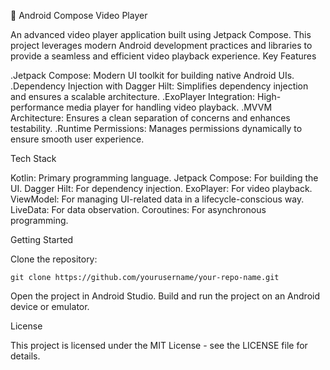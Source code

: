 🎥 Android Compose Video Player

An advanced video player application built using Jetpack Compose. This project leverages modern Android development practices and libraries to provide a seamless and efficient video playback experience.
Key Features

.Jetpack Compose: Modern UI toolkit for building native Android UIs.
.Dependency Injection with Dagger Hilt: Simplifies dependency injection and ensures a scalable architecture.
.ExoPlayer Integration: High-performance media player for handling video playback.
.MVVM Architecture: Ensures a clean separation of concerns and enhances testability.
.Runtime Permissions: Manages permissions dynamically to ensure smooth user experience.

Tech Stack

Kotlin: Primary programming language.
Jetpack Compose: For building the UI.
Dagger Hilt: For dependency injection.
ExoPlayer: For video playback.
ViewModel: For managing UI-related data in a lifecycle-conscious way.
LiveData: For data observation.
Coroutines: For asynchronous programming.

Getting Started

Clone the repository:

    git clone https://github.com/yourusername/your-repo-name.git

 Open the project in Android Studio.
 Build and run the project on an Android device or emulator.

License

This project is licensed under the MIT License - see the LICENSE file for details.
